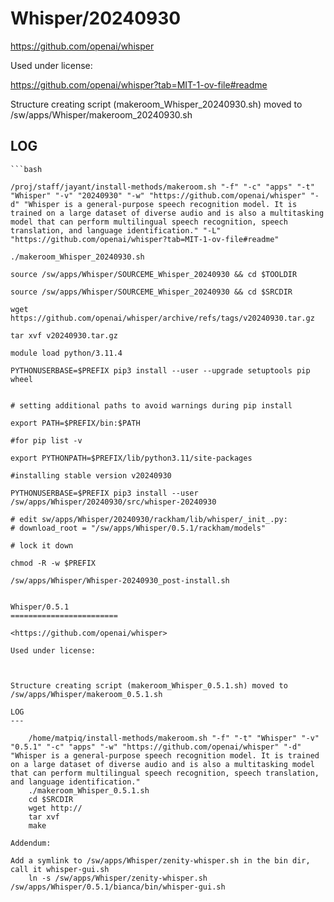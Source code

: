 Whisper/20240930
========================

<https://github.com/openai/whisper>

Used under license:

<https://github.com/openai/whisper?tab=MIT-1-ov-file#readme>

Structure creating script (makeroom_Whisper_20240930.sh) moved to /sw/apps/Whisper/makeroom_20240930.sh

LOG
---

    ```bash 

    /proj/staff/jayant/install-methods/makeroom.sh "-f" "-c" "apps" "-t" "Whisper" "-v" "20240930" "-w" "https://github.com/openai/whisper" "-d" "Whisper is a general-purpose speech recognition model. It is trained on a large dataset of diverse audio and is also a multitasking model that can perform multilingual speech recognition, speech translation, and language identification." "-L" "https://github.com/openai/whisper?tab=MIT-1-ov-file#readme" 

    ./makeroom_Whisper_20240930.sh 

    source /sw/apps/Whisper/SOURCEME_Whisper_20240930 && cd $TOOLDIR 

    source /sw/apps/Whisper/SOURCEME_Whisper_20240930 && cd $SRCDIR 

    wget https://github.com/openai/whisper/archive/refs/tags/v20240930.tar.gz

    tar xvf v20240930.tar.gz 

    module load python/3.11.4 

    PYTHONUSERBASE=$PREFIX pip3 install --user --upgrade setuptools pip wheel 


    # setting additional paths to avoid warnings during pip install 

    export PATH=$PREFIX/bin:$PATH 

    #for pip list -v 

    export PYTHONPATH=$PREFIX/lib/python3.11/site-packages 

    #installing stable version v20240930 

    PYTHONUSERBASE=$PREFIX pip3 install --user /sw/apps/Whisper/20240930/src/whisper-20240930 

    # edit sw/apps/Whisper/20240930/rackham/lib/whisper/_init_.py:
    # download_root = "/sw/apps/Whisper/0.5.1/rackham/models" 

    # lock it down 

    chmod -R -w $PREFIX 

    /sw/apps/Whisper/Whisper-20240930_post-install.sh 

``` 

Whisper/0.5.1
========================

<https://github.com/openai/whisper>

Used under license:



Structure creating script (makeroom_Whisper_0.5.1.sh) moved to /sw/apps/Whisper/makeroom_0.5.1.sh

LOG
---

    /home/matpiq/install-methods/makeroom.sh "-f" "-t" "Whisper" "-v" "0.5.1" "-c" "apps" "-w" "https://github.com/openai/whisper" "-d" "Whisper is a general-purpose speech recognition model. It is trained on a large dataset of diverse audio and is also a multitasking model that can perform multilingual speech recognition, speech translation, and language identification."
    ./makeroom_Whisper_0.5.1.sh
    cd $SRCDIR
    wget http://
    tar xvf 
    make

Addendum:

Add a symlink to /sw/apps/Whisper/zenity-whisper.sh in the bin dir, call it whisper-gui.sh
    ln -s /sw/apps/Whisper/zenity-whisper.sh /sw/apps/Whisper/0.5.1/bianca/bin/whisper-gui.sh
